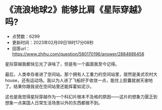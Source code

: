 # 《流浪地球2》能够比肩《星际穿越》吗?
- 点赞数：6299
- 更新时间：2023年02月09日18时17分08秒
- 回答url：https://www.zhihu.com/question/580170196/answer/2884886458
<body>
 <p data-pid="WBbxWIKq">星际穿越我都快忘光了讲啥了，但是有一个画面我至今记得。</p>
 <p data-pid="IHiUUFkU">最后，人类幸存者进了空间站。那个拥有人工重力的空间站里，居然是美式农村大house，还有运动场。我以为人进了飞船好歹收敛一点，能住上胶囊就谢天谢地了。结果你跟我说在空间站里还能挥霍如泥沙。</p>
 <p data-pid="cxFBK87F">这也是我觉得星际穿越作为一个科幻片根本不及格的原因——这片的想象力匮乏到想象一点美国人日常生活场景以外的东西都做不到。</p>
</body>